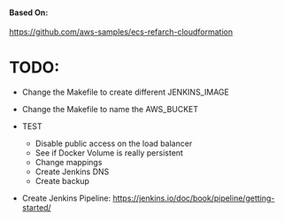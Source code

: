 #### Based On:
https://github.com/aws-samples/ecs-refarch-cloudformation

# TODO:
* Change the Makefile to create different JENKINS_IMAGE
* Change the Makefile to name the AWS_BUCKET
* TEST

    * Disable public access on the load balancer
    * See if Docker Volume is really persistent
    * Change mappings
    * Create Jenkins DNS
    * Create backup 

* Create Jenkins Pipeline:
https://jenkins.io/doc/book/pipeline/getting-started/